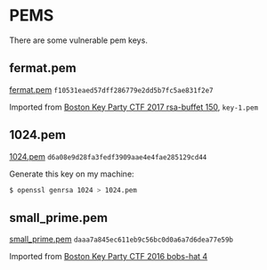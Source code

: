 # PEMS
There are some vulnerable pem keys.

## fermat.pem
[fermat.pem](./fermat.pem) `f10531eaed57dff286779e2dd5b7fc5ae831f2e7`

Imported from [Boston Key Party CTF 2017 rsa-buffet 150](https://github.com/ctfs/write-ups-2017/tree/master/boston-key-party-2017/crypto/rsa-buffet-150), `key-1.pem`

## 1024.pem
[1024.pem](./1024.pem) `d6a08e9d28fa3fedf3909aae4e4fae285129cd44
`

Generate this key on my machine:

```bash
$ openssl genrsa 1024 > 1024.pem
```

## small_prime.pem
[small_prime.pem](./small_prime.pem) `daaa7a845ec611eb9c56bc0d0a6a7d6dea77e59b
`

Imported from [Boston Key Party CTF 2016 bobs-hat 4](https://github.com/ctfs/write-ups-2016/tree/master/boston-key-party-2016/crypto/bobs-hat-4)
